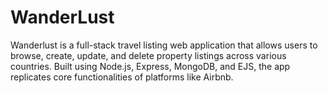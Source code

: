 # WanderLust
Wanderlust is a full-stack travel listing web application that allows users to browse, create, update, and delete property listings across various countries. Built using Node.js, Express, MongoDB, and EJS, the app replicates core functionalities of platforms like Airbnb.
